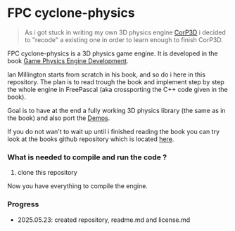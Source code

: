 # FPC cyclone-physics

>
> As i got stuck in writing my own 3D physics engine [CorP3D](https://github.com/PascalCorpsman/CorP3D) i decided to "recode" a existing one in order to learn enough to finish CorP3D.
>

FPC cyclone-physics is a 3D physics game engine. It is developed in the book [Game Physics Engine Development](https://www.amazon.de/-/en/Game-Physics-Engine-Development-Commercial-Grade/dp/0123819768).

Ian Millington starts from scratch in his book, and so do i here in this repository. The plan is to read trough the book and implement step by step the whole engine in FreePascal (aka crossporting the C++ code given in the book).

Goal is to have at the end a fully working 3D physics library (the same as in the book) and also port the [Demos](src/Demos).

If you do not wan't to wait up until i finished reading the book you can try look at the books github repository which is located [here](https://github.com/idmillington/cyclone-physics).

### What is needed to compile and run the code ?

1. clone this repository

Now you have everything to compile the engine.


### Progress
- 2025.05.23: created repository, readme.md and license.md

